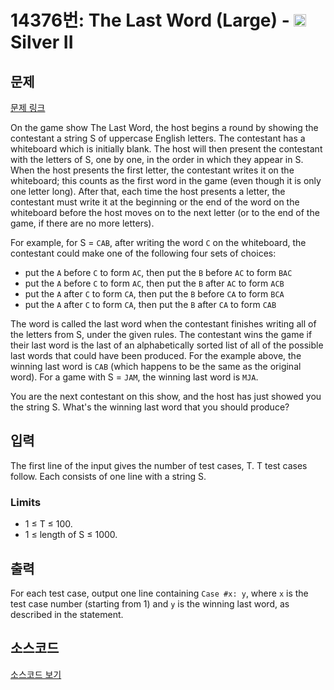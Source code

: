 # 14376번: The Last Word (Large) - <img src="https://static.solved.ac/tier_small/9.svg" style="height:20px" /> Silver II

<!-- performance -->

<!-- 문제 제출 후 깃허브에 푸시를 했을 때 제출한 코드의 성능이 입력될 공간입니다.-->

<!-- end -->

## 문제

[문제 링크](https://boj.kr/14376)


<p>On the game show&nbsp;The Last Word, the host begins a round by showing the contestant a string&nbsp;S&nbsp;of uppercase English letters. The contestant has a whiteboard which is initially blank. The host will then present the contestant with the letters of&nbsp;S, one by one, in the order in which they appear in&nbsp;S. When the host presents the first letter, the contestant writes it on the whiteboard; this counts as the first&nbsp;word&nbsp;in the game (even though it is only one letter long). After that, each time the host presents a letter, the contestant must write it at the beginning or the end of the word on the whiteboard before the host moves on to the next letter (or to the end of the game, if there are no more letters).</p>

<p>For example, for&nbsp;S&nbsp;=&nbsp;<code>CAB</code>, after writing the word&nbsp;<code>C</code>&nbsp;on the whiteboard, the contestant could make one of the following four sets of choices:</p>

<ul>
<li>put the&nbsp;<code>A</code>&nbsp;before&nbsp;<code>C</code>&nbsp;to form&nbsp;<code>AC</code>, then put the&nbsp;<code>B</code>&nbsp;before&nbsp;<code>AC</code>&nbsp;to form&nbsp;<code>BAC</code></li>
<li>put the&nbsp;<code>A</code>&nbsp;before&nbsp;<code>C</code>&nbsp;to form&nbsp;<code>AC</code>, then put the&nbsp;<code>B</code>&nbsp;after&nbsp;<code>AC</code>&nbsp;to form&nbsp;<code>ACB</code></li>
<li>put the&nbsp;<code>A</code>&nbsp;after&nbsp;<code>C</code>&nbsp;to form&nbsp;<code>CA</code>, then put the&nbsp;<code>B</code>&nbsp;before&nbsp;<code>CA</code>&nbsp;to form&nbsp;<code>BCA</code></li>
<li>put the&nbsp;<code>A</code>&nbsp;after&nbsp;<code>C</code>&nbsp;to form&nbsp;<code>CA</code>, then put the&nbsp;<code>B</code>&nbsp;after&nbsp;<code>CA</code>&nbsp;to form&nbsp;<code>CAB</code></li>
</ul>

<p>The word is called the&nbsp;last word&nbsp;when the contestant finishes writing all of the letters from&nbsp;S, under the given rules. The contestant wins the game if their last word is the last of an alphabetically sorted list of all of the possible last words that could have been produced. For the example above, the winning last word is&nbsp;<code>CAB</code>&nbsp;(which happens to be the same as the original word). For a game with&nbsp;S&nbsp;=&nbsp;<code>JAM</code>, the winning last word is&nbsp;<code>MJA</code>.</p>

<p>You are the next contestant on this show, and the host has just showed you the string&nbsp;S. What's the winning last word that you should produce?</p>



## 입력


<p>The first line of the input gives the number of test cases,&nbsp;T.&nbsp;T&nbsp;test cases follow. Each consists of one line with a string&nbsp;S.</p>

<h3>Limits</h3>

<ul>
<li>1 ≤&nbsp;T&nbsp;≤ 100.</li>
<li>1 ≤ length of&nbsp;S&nbsp;≤ 1000.</li>
</ul>



## 출력


<p>For each test case, output one line containing&nbsp;<code>Case #x: y</code>, where&nbsp;<code>x</code>&nbsp;is the test case number (starting from 1) and&nbsp;<code>y</code>&nbsp;is the winning last word, as described in the statement.</p>



## 소스코드

[소스코드 보기](The%20Last%20Word%20(Large).cpp)